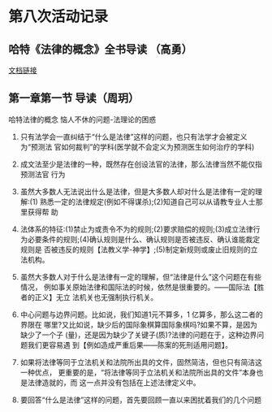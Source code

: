 # 第八次活动记录

## 哈特《法律的概念》全书导读 （高勇）

[文档链接](https://github.com/gaoyong/jurisprudence-tongdao/blob/master/doc/Guide_to_The_Concept_of_Law.md)

## 第一章第一节 导读（周玥）

哈特法律的概念 恼人不休的问题-法理论的困惑

1. 只有法学会一直纠结于“什么是法律”这样的问题，也只有法学才会被定义为“预测法 官如何裁判”的学科(医学就不会定义为预测医生如何治疗的学科)

2. 成文法至少是法律的一种，既然存在创设法官的法律，那么法律当然不能仅指预测法官 行为

3. 虽然大多数人无法说出什么是法律，但是大多数人却对什么是法律有一定的理解:(1) 熟悉一定的法律规定(例如不得谋杀);(2)知道自己可以从请教专业人士那里获得帮 助

4. 法体系的特征:(1)禁止为或责令不为的规则;(2)要求赔偿的规则;(3)成立法律行 为必要条件的规则;(4)确认规则是什么、确认规则是否被违反、确认谁能裁定规则是 否被违反的规则【法教义学-神学】;(5)制定新规则或废止旧规则的立法机构。

5. 虽然大多数人对于什么是法律有一定的理解，但“法律是什么”这个问题在有些情况， 例如事关原始法律和国际法的时候，依然是很重要的。——国际法【胜者的正义】无立 法机关也无强制执行机关。

6. 中心问题与边界问题。比如说，我们知道1元不算多，1 亿算多，那么这二者的界限在 哪里?又比如说，缺少后的国际象棋算国际象棋吗?如果不算，是因为缺少了一个子 (量)，还是因为缺少了关键子(质)?法律的问题在于，这种边界问题我们更容易遇 到【例如造成严重后果——陈案的死刑适用问题】。

7. 如果将法律等同于立法机关和法院所出具的文件，固然简洁，但也只有简洁这一种优点， 更重要的是，“将法律等同于立法机关和法院所出具的文件”本身也是法律造就的，而 这一点并没有包括在上述法律定义中。

8. 要回答“什么是法律”这样的问题，首先要回顾一直以来困扰着我们的几个问题

